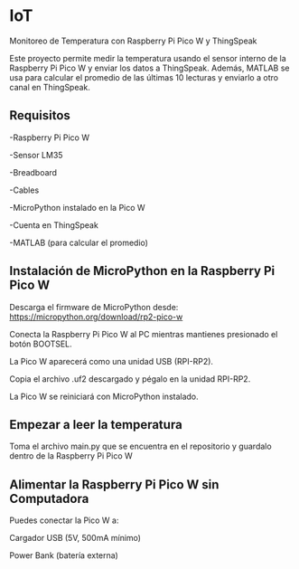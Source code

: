 # IoT

Monitoreo de Temperatura con Raspberry Pi Pico W y ThingSpeak

Este proyecto permite medir la temperatura usando el sensor interno de la Raspberry Pi Pico W y enviar los datos a ThingSpeak. Además, MATLAB se usa para calcular el promedio de las últimas 10 lecturas y enviarlo a otro canal en ThingSpeak.

## Requisitos

-Raspberry Pi Pico W

-Sensor LM35

-Breadboard

-Cables

-MicroPython instalado en la Pico W

-Cuenta en ThingSpeak

-MATLAB (para calcular el promedio)

## Instalación de MicroPython en la Raspberry Pi Pico W

Descarga el firmware de MicroPython desde: https://micropython.org/download/rp2-pico-w

Conecta la Raspberry Pi Pico W al PC mientras mantienes presionado el botón BOOTSEL.

La Pico W aparecerá como una unidad USB (RPI-RP2).

Copia el archivo .uf2 descargado y pégalo en la unidad RPI-RP2.

La Pico W se reiniciará con MicroPython instalado.

## Empezar a leer la temperatura 

Toma el archivo main.py que se encuentra en el repositorio y guardalo dentro de la Raspberry Pi Pico W

## Alimentar la Raspberry Pi Pico W sin Computadora

Puedes conectar la Pico W a:

Cargador USB (5V, 500mA mínimo)

Power Bank (batería externa)

